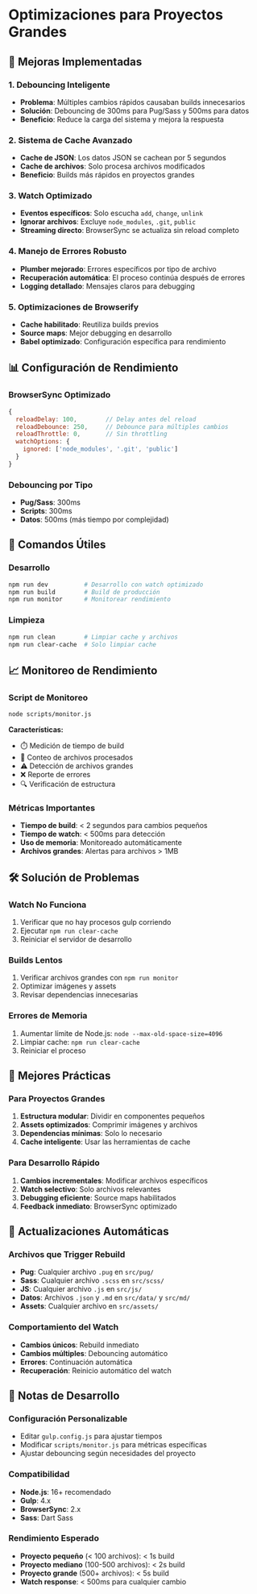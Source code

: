 # Optimizaciones para Proyectos Grandes

## 🚀 Mejoras Implementadas

### 1. **Debouncing Inteligente**
- **Problema**: Múltiples cambios rápidos causaban builds innecesarios
- **Solución**: Debouncing de 300ms para Pug/Sass y 500ms para datos
- **Beneficio**: Reduce la carga del sistema y mejora la respuesta

### 2. **Sistema de Cache Avanzado**
- **Cache de JSON**: Los datos JSON se cachean por 5 segundos
- **Cache de archivos**: Solo procesa archivos modificados
- **Beneficio**: Builds más rápidos en proyectos grandes

### 3. **Watch Optimizado**
- **Eventos específicos**: Solo escucha `add`, `change`, `unlink`
- **Ignorar archivos**: Excluye `node_modules`, `.git`, `public`
- **Streaming directo**: BrowserSync se actualiza sin reload completo

### 4. **Manejo de Errores Robusto**
- **Plumber mejorado**: Errores específicos por tipo de archivo
- **Recuperación automática**: El proceso continúa después de errores
- **Logging detallado**: Mensajes claros para debugging

### 5. **Optimizaciones de Browserify**
- **Cache habilitado**: Reutiliza builds previos
- **Source maps**: Mejor debugging en desarrollo
- **Babel optimizado**: Configuración específica para rendimiento

## 📊 Configuración de Rendimiento

### BrowserSync Optimizado
```javascript
{
  reloadDelay: 100,        // Delay antes del reload
  reloadDebounce: 250,     // Debounce para múltiples cambios
  reloadThrottle: 0,       // Sin throttling
  watchOptions: {
    ignored: ['node_modules', '.git', 'public']
  }
}
```

### Debouncing por Tipo
- **Pug/Sass**: 300ms
- **Scripts**: 300ms  
- **Datos**: 500ms (más tiempo por complejidad)

## 🔧 Comandos Útiles

### Desarrollo
```bash
npm run dev          # Desarrollo con watch optimizado
npm run build        # Build de producción
npm run monitor      # Monitorear rendimiento
```

### Limpieza
```bash
npm run clean        # Limpiar cache y archivos
npm run clear-cache  # Solo limpiar cache
```

## 📈 Monitoreo de Rendimiento

### Script de Monitoreo
```bash
node scripts/monitor.js
```

**Características:**
- ⏱️ Medición de tiempo de build
- 📁 Conteo de archivos procesados
- ⚠️ Detección de archivos grandes
- ❌ Reporte de errores
- 🔍 Verificación de estructura

### Métricas Importantes
- **Tiempo de build**: < 2 segundos para cambios pequeños
- **Tiempo de watch**: < 500ms para detección
- **Uso de memoria**: Monitoreado automáticamente
- **Archivos grandes**: Alertas para archivos > 1MB

## 🛠️ Solución de Problemas

### Watch No Funciona
1. Verificar que no hay procesos gulp corriendo
2. Ejecutar `npm run clear-cache`
3. Reiniciar el servidor de desarrollo

### Builds Lentos
1. Verificar archivos grandes con `npm run monitor`
2. Optimizar imágenes y assets
3. Revisar dependencias innecesarias

### Errores de Memoria
1. Aumentar límite de Node.js: `node --max-old-space-size=4096`
2. Limpiar cache: `npm run clear-cache`
3. Reiniciar el proceso

## 🎯 Mejores Prácticas

### Para Proyectos Grandes
1. **Estructura modular**: Dividir en componentes pequeños
2. **Assets optimizados**: Comprimir imágenes y archivos
3. **Dependencias mínimas**: Solo lo necesario
4. **Cache inteligente**: Usar las herramientas de cache

### Para Desarrollo Rápido
1. **Cambios incrementales**: Modificar archivos específicos
2. **Watch selectivo**: Solo archivos relevantes
3. **Debugging eficiente**: Source maps habilitados
4. **Feedback inmediato**: BrowserSync optimizado

## 🔄 Actualizaciones Automáticas

### Archivos que Trigger Rebuild
- **Pug**: Cualquier archivo `.pug` en `src/pug/`
- **Sass**: Cualquier archivo `.scss` en `src/scss/`
- **JS**: Cualquier archivo `.js` en `src/js/`
- **Datos**: Archivos `.json` y `.md` en `src/data/` y `src/md/`
- **Assets**: Cualquier archivo en `src/assets/`

### Comportamiento del Watch
- **Cambios únicos**: Rebuild inmediato
- **Cambios múltiples**: Debouncing automático
- **Errores**: Continuación automática
- **Recuperación**: Reinicio automático del watch

## 📝 Notas de Desarrollo

### Configuración Personalizable
- Editar `gulp.config.js` para ajustar tiempos
- Modificar `scripts/monitor.js` para métricas específicas
- Ajustar debouncing según necesidades del proyecto

### Compatibilidad
- **Node.js**: 16+ recomendado
- **Gulp**: 4.x
- **BrowserSync**: 2.x
- **Sass**: Dart Sass

### Rendimiento Esperado
- **Proyecto pequeño** (< 100 archivos): < 1s build
- **Proyecto mediano** (100-500 archivos): < 2s build  
- **Proyecto grande** (500+ archivos): < 5s build
- **Watch response**: < 500ms para cualquier cambio 

